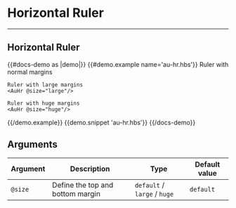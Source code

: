 # Horizontal Ruler

---

## Horizontal Ruler

{{#docs-demo as |demo|}}
  {{#demo.example name='au-hr.hbs'}}
    Ruler with normal margins
    <AuHr/>

    Ruler with large margins
    <AuHr @size="large"/>

    Ruler with huge margins
    <AuHr @size="huge"/>
  {{/demo.example}}
  {{demo.snippet 'au-hr.hbs'}}
{{/docs-demo}}

## Arguments

| Argument      | Description | Type | Default value |
| ------------- | ----------- | ---- | ------------- |
| `@size` | Define the top and bottom margin | `default` / `large` / `huge` | `default` |
